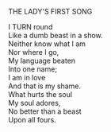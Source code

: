 THE LADY'S FIRST SONG  
  
I TURN round  
Like a dumb beast in a show.  
Neither know what I am  
Nor where I go,  
My language beaten  
Into one name;  
I am in love  
And that is my shame.  
What hurts the soul  
My soul adores,  
No better than a beast  
Upon all fours.  
  
